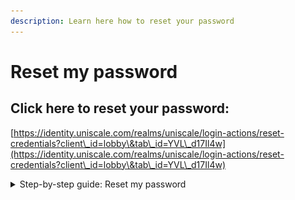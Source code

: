 ```yaml
---
description: Learn here how to reset your password
---
```


# Reset my password

## **Click here to reset your password:**&#x20;

[https://identity.uniscale.com/realms/uniscale/login-actions/reset-credentials?client\_id=lobby\&tab\_id=YVL\_d17Il4w](https://identity.uniscale.com/realms/uniscale/login-actions/reset-credentials?client\_id=lobby\&tab\_id=YVL\_d17Il4w)

<details>

<summary>Step-by-step guide: Reset my password </summary>

Is the link above broken? No worries, here is a short guide on how to reset your password:&#x20;

From [Uniscale.com](https://www.uniscale.com/), select the option “You can also log in with email”.

Insert your e-mail address and click on “Forgot Your Password?”.

## <img src="../.gitbook/assets/image (3) (1).png" alt="" data-size="original">

You will then receive an email where you can select the option “Reset Password”. See below an example:

<img src="../.gitbook/assets/image (4) (1).png" alt="" data-size="original">

Please note that the “Reset Password” link expires after 60 minutes.

</details>

